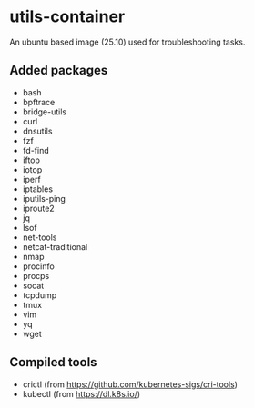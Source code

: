 # utils-container

An ubuntu based image (25.10) used for troubleshooting tasks.

## Added packages

- bash
- bpftrace
- bridge-utils
- curl
- dnsutils
- fzf
- fd-find
- iftop
- iotop
- iperf
- iptables
- iputils-ping
- iproute2
- jq
- lsof
- net-tools
- netcat-traditional
- nmap
- procinfo
- procps
- socat
- tcpdump
- tmux
- vim
- yq
- wget

## Compiled tools

- crictl (from <https://github.com/kubernetes-sigs/cri-tools>)
- kubectl (from <https://dl.k8s.io/>)
